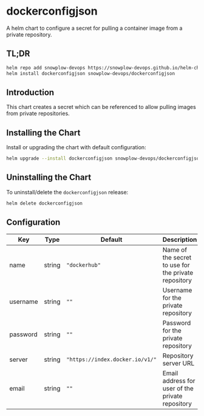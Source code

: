 # dockerconfigjson

A helm chart to configure a secret for pulling a container image from a private repository.

## TL;DR

```bash
helm repo add snowplow-devops https://snowplow-devops.github.io/helm-charts
helm install dockerconfigjson snowplow-devops/dockerconfigjson
```

## Introduction

This chart creates a secret which can be referenced to allow pulling images from private repositories.

## Installing the Chart

Install or upgrading the chart with default configuration:

```bash
helm upgrade --install dockerconfigjson snowplow-devops/dockerconfigjson
```

## Uninstalling the Chart

To uninstall/delete the `dockerconfigjson` release:

```bash
helm delete dockerconfigjson
```

## Configuration

| Key | Type | Default | Description |
|-----|------|---------|-------------|
| name | string | `"dockerhub"` | Name of the secret to use for the private repository |
| username | string | `""` | Username for the private repository |
| password | string | `""` | Password for the private repository |
| server | string | `"https://index.docker.io/v1/"` | Repository server URL |
| email | string | `""` | Email address for user of the private repository |
